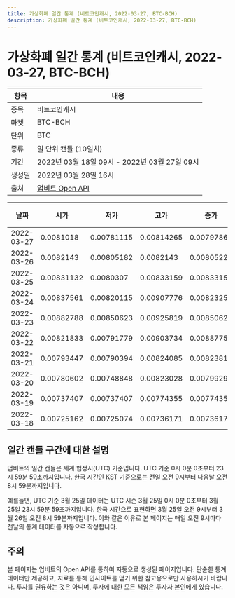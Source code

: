 ```yaml
---
title: 가상화폐 일간 통계 (비트코인캐시, 2022-03-27, BTC-BCH)
description: 가상화폐 일간 통계 (비트코인캐시, 2022-03-27, BTC-BCH)
---
```



가상화폐 일간 통계 (비트코인캐시, 2022-03-27, BTC-BCH)
===

|항목|내용|
|--|--|
|종목|비트코인캐시|
|마켓|BTC-BCH|
|단위|BTC|
|종류|일 단위 캔들 (10일치)|
|기간|2022년 03월 18일 09시 - 2022년 03월 27일 09시|
|생성일|2022년 03월 28일 16시|
|출처|[업비트 Open API](https://docs.upbit.com)|


|날짜|시가|저가|고가|종가|비고|
|--|--|--|--|--|--|
|2022-03-27|0.0081018|0.00781115|0.00814265|0.00797865|    |
|2022-03-26|0.0082143|0.00805182|0.0082143|0.00805224|    |
|2022-03-25|0.00831132|0.0080307|0.00833159|0.00833159|    |
|2022-03-24|0.00837561|0.00820115|0.00907776|0.00823255|    |
|2022-03-23|0.00882788|0.00850623|0.00925819|0.00850623|    |
|2022-03-22|0.00821833|0.00791779|0.00903734|0.00887757|    |
|2022-03-21|0.00793447|0.00790394|0.00824085|0.00823813|    |
|2022-03-20|0.00780602|0.00748848|0.00823028|0.00799293|    |
|2022-03-19|0.00737407|0.00737407|0.00774355|0.00774355|    |
|2022-03-18|0.00725162|0.00725074|0.00736171|0.00736171|    |


일간 캔들 구간에 대한 설명
---


업비트의 일간 캔들은 세계 협정시(UTC) 기준입니다. 
UTC 기준 0시 0분 0초부터 23시 59분 59초까지입니다. 
한국 시간인 KST 기준으로는 전일 오전 9시부터 다음날 오전 8시 59분까지입니다. 


예를들면, UTC 기준 3월 25일 데이터는 UTC 시준 3월 25일 0시 0분 0초부터 3월 25일 23시 59분 59초까지입니다. 
한국 시간으로 표현하면 3월 25일 오전 9시부터 3월 26일 오전 8시 59분까지입니다. 
이와 같은 이유로 본 페이지는 매일 오전 9시마다 전날의 통계 데이터를 자동으로 작성합니다. 


주의
---


본 페이지는 업비트의 Open API를 통하여 자동으로 생성된 페이지입니다. 
단순한 통계 데이터만 제공하고, 자료를 통해 인사이트를 얻기 위한 참고용으로만 사용하시기 바랍니다. 
투자를 권유하는 것은 아니며, 투자에 대한 모든 책임은 투자자 본인에게 있습니다. 
